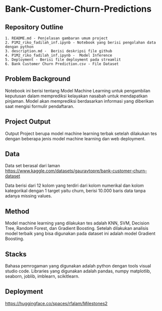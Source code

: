 # Bank-Customer-Churn-Predictions

## Repository Outline

```
1. README.md - Penjelasan gambaran umum project
2. P1M2_riko_fadilah_inf.ipynb - Notebook yang berisi pengolahan data dengan python
3. description.md -  Berisi deskripsi file github
4. P1M2_riko_fadilah_inf.ipynb -  Model Inference
5. Deployment - Berisi file deployment pada streamlit
6. Bank Customer Churn Prediction.csv - File Dataset
```

## Problem Background
Notebook ini berisi tentang Model Machine Learning untuk pengambilan keputusan dalam memprediksi kelayakan nasabah untuk mendapatkan pinjaman. Model akan memprediksi berdasarkan informasi yang diberikan saat mengisi formulir pendaftaran.

## Project Output
Output Project berupa model machine learning terbak setelah dilakukan tes dengan beberapa jenis model machine learning dan web deployment.

## Data
Data set berasal dari laman 
https://www.kaggle.com/datasets/gauravtopre/bank-customer-churn-dataset

Data berisi dari 12 kolom yang terdiri dari kolom numerikal dan kolom kategorikal dengan 1 target yaitu churn, berisi 10.000 baris data tanpa adanya missing values.

## Method
Model machine learning yang dilakukan tes adalah KNN, SVM, Decision Tree, Random Forest, dan Gradient Boosting. Setelah dilakukan analisis model terbaik yang bisa digunakan pada dataset ini adalah model Gradient Boosting. 

## Stacks
Bahasa pemrogaman yang digunakan adalah python dengan tools visual studio code. 
Libraries yang digunakan adalah pandas, numpy matplotlib, seaborn, joblib, imblearn, scikitlearn.


## Deployment
https://huggingface.co/spaces/rfalam/Milestones2
